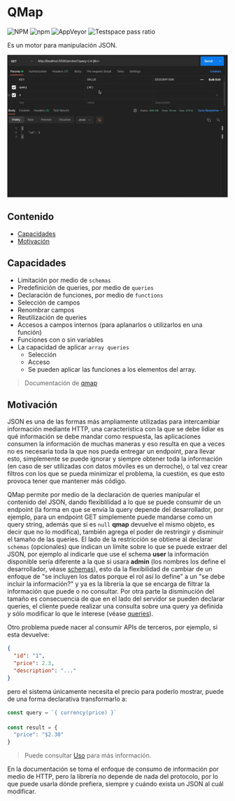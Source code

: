 # QMap

![NPM](https://img.shields.io/npm/l/@qmap/engine)
![npm](https://img.shields.io/npm/v/@qmap/engine)
![AppVeyor](https://img.shields.io/appveyor/build/gbenm/qmap)
![Testspace pass ratio](https://img.shields.io/testspace/pass-ratio/gbenm/gbenm:qmap/main)

Es un motor para manipulación JSON.

![Demo](./demo.gif)

## Contenido
- [Capacidades](#capacidades)
- [Motivación](#motivación)

## Capacidades
- Limitación por medio de `schemas`
- Predefinición de queries, por medio de `queries`
- Declaración de funciones, por medio de `functions`
- Selección de campos
- Renombrar campos
- Reutilización de queries
- Accesos a campos internos (para aplanarlos o utilizarlos
    en una función)
- Funciones con o sin variables
- La capacidad de aplicar `array queries`
    - Selección
    - Acceso
    - Se pueden aplicar las funciones a los elementos
        del array.

> Documentación de [qmap](https://gbenm.github.io/qmap/)

## Motivación
JSON es una de las formas más ampliamente utilizadas para
intercambiar información mediante HTTP, una característica
con la que se debe lidiar es qué información se debe mandar
como respuesta, las aplicaciones consumen la información
de muchas maneras y eso resulta en que a veces no es necesaria
toda la que nos pueda entregar un endpoint,
para llevar esto, simplemente se puede ignorar
y siempre obtener toda la información (en caso de ser utilizadas
con datos móviles es un derroche), o tal vez crear filtros con
los que se pueda minimizar el problema, la cuestión, es que esto
provoca tener que mantener más código.

QMap permite por medio de la declaración de queries manipular
el contenido del JSON, dando flexiblilidad a lo que
se puede consumir de un endpoint (la forma en
que se envía la query depende del desarrollador, por ejemplo,
para un endpoint GET simplemente puede mandarse como un query string,
además que si es `null` **qmap** devuelve el mismo objeto,
es decir que no lo modifica), también
agrega el poder de restringir y disminuir el tamaño
de las queries. El lado de la restricción se obtiene al declarar
`schemas` (opcionales) que indican un límite sobre lo que se
puede extraer del JSON, por ejemplo al indicarle que use el
schema **user** la información disponible sería diferente a la
que si usara **admin** (los nombres los define el desarrollador,
véase [schemas](#utilizando-schemas)), esto da la flexibilidad
de cambiar de un enfoque de "se incluyen los datos
porque el rol así lo define" a un "se debe incluir
la información?" y ya es la librería la que se encarga
de filtrar la información que puede o no consultar. Por otra parte
la disminución del tamaño es consecuencia de que en el lado del
servidor se pueden declarar queries, el cliente puede realizar
una consulta sobre una query ya definida y sólo modificar
lo que le interese (véase [queries](#utilizando-queries)).

Otro problema puede nacer al consumir APIs de terceros, por ejemplo,
si esta devuelve:
```json
{
  "id": "1",
  "price": 2.3,
  "description": "..."
}
```
pero el sistema únicamente necesita el precio para poderlo
mostrar, puede de una forma declarativa transformarlo a:
```javascript
const query = `{ currency(price) }`

const result = {
  "price": "$2.30"
}
```

> Puede consultar [Uso](#uso) para más información.

En la documentación se toma el enfoque de consumo
de información por medio de HTTP, pero la librería
no depende de nada del protocolo, por lo que puede
usarla dónde prefiera, siempre y cuándo exista
un JSON al cuál modificar.
